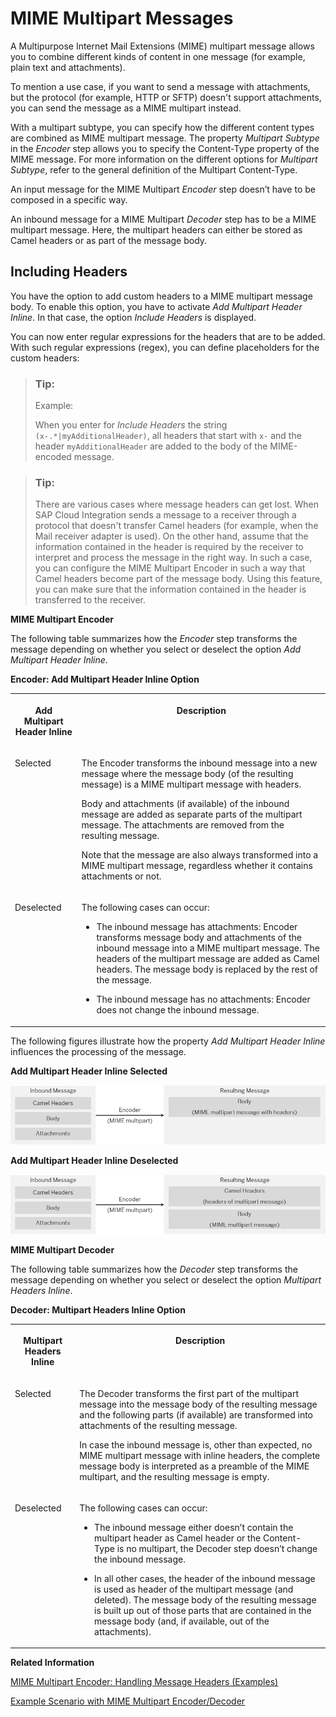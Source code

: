 <!-- loio38165374a3b64ae9ba3e273a2742da1a -->

# MIME Multipart Messages



A Multipurpose Internet Mail Extensions \(MIME\) multipart message allows you to combine different kinds of content in one message \(for example, plain text and attachments\).

To mention a use case, if you want to send a message with attachments, but the protocol \(for example, HTTP or SFTP\) doesn't support attachments, you can send the message as a MIME multipart instead.

With a multipart subtype, you can specify how the different content types are combined as MIME multipart message. The property *Multipart Subtype* in the *Encoder* step allows you to specify the Content-Type property of the MIME message. For more information on the different options for *Multipart Subtype*, refer to the general definition of the Multipart Content-Type.

An input message for the MIME Multipart *Encoder* step doesn’t have to be composed in a specific way.

An inbound message for a MIME Multipart *Decoder* step has to be a MIME multipart message. Here, the multipart headers can either be stored as Camel headers or as part of the message body.



## Including Headers

You have the option to add custom headers to a MIME multipart message body. To enable this option, you have to activate *Add Multipart Header Inline*. In that case, the option *Include Headers* is displayed.

You can now enter regular expressions for the headers that are to be added. With such regular expressions \(regex\), you can define placeholders for the custom headers:

> ### Tip:  
> Example:
> 
> When you enter for *Include Headers* the string `(x-.*|myAdditionalHeader)`, all headers that start with `x-` and the header `myAdditionalHeader` are added to the body of the MIME-encoded message.

> ### Tip:  
> There are various cases where message headers can get lost. When SAP Cloud Integration sends a message to a receiver through a protocol that doesn't transfer Camel headers \(for example, when the Mail receiver adapter is used\). On the other hand, assume that the information contained in the header is required by the receiver to interpret and process the message in the right way. In such a case, you can configure the MIME Multipart Encoder in such a way that Camel headers become part of the message body. Using this feature, you can make sure that the information contained in the header is transferred to the receiver.

**MIME Multipart Encoder**

The following table summarizes how the *Encoder* step transforms the message depending on whether you select or deselect the option *Add Multipart Header Inline*.

**Encoder: Add Multipart Header Inline Option**


<table>
<tr>
<th valign="top">

Add Multipart Header Inline



</th>
<th valign="top">

Description



</th>
</tr>
<tr>
<td valign="top">

Selected



</td>
<td valign="top">

The Encoder transforms the inbound message into a new message where the message body \(of the resulting message\) is a MIME multipart message with headers.

Body and attachments \(if available\) of the inbound message are added as separate parts of the multipart message. The attachments are removed from the resulting message.

Note that the message are also always transformed into a MIME multipart message, regardless whether it contains attachments or not.



</td>
</tr>
<tr>
<td valign="top">

Deselected



</td>
<td valign="top">

The following cases can occur:

-   The inbound message has attachments: Encoder transforms message body and attachments of the inbound message into a MIME multipart message. The headers of the multipart message are added as Camel headers. The message body is replaced by the rest of the message.

-   The inbound message has no attachments: Encoder does not change the inbound message.




</td>
</tr>
</table>

The following figures illustrate how the property *Add Multipart Header Inline* influences the processing of the message.

  
  
**Add Multipart Header Inline Selected**

![](images/MIME_Multipart_Encoder_-_selected_5da7b8c.png "Add Multipart Header Inline Selected")

  
  
**Add Multipart Header Inline Deselected**

![](images/MIME_Multipart_Encoder_-_deselected_d2417ef.png "Add Multipart Header Inline Deselected")

**MIME Multipart Decoder**

The following table summarizes how the *Decoder* step transforms the message depending on whether you select or deselect the option *Multipart Headers Inline*.

**Decoder: Multipart Headers Inline Option**


<table>
<tr>
<th valign="top">

Multipart Headers Inline



</th>
<th valign="top">

Description



</th>
</tr>
<tr>
<td valign="top">

Selected



</td>
<td valign="top">

The Decoder transforms the first part of the multipart message into the message body of the resulting message and the following parts \(if available\) are transformed into attachments of the resulting message.

In case the inbound message is, other than expected, no MIME multipart message with inline headers, the complete message body is interpreted as a preamble of the MIME multipart, and the resulting message is empty.



</td>
</tr>
<tr>
<td valign="top">

Deselected



</td>
<td valign="top">

The following cases can occur:

-   The inbound message either doesn’t contain the multipart header as Camel header or the Content-Type is no multipart, the Decoder step doesn’t change the inbound message.

-   In all other cases, the header of the inbound message is used as header of the multipart message \(and deleted\). The message body of the resulting message is built up out of those parts that are contained in the message body \(and, if available, out of the attachments\).




</td>
</tr>
</table>

**Related Information**  


[MIME Multipart Encoder: Handling Message Headers \(Examples\)](mime-multipart-encoder-handling-message-headers-examples-b446281.md "")

[Example Scenario with MIME Multipart Encoder/Decoder](example-scenario-with-mime-multipart-encoder-decoder-80baed3.md "")


